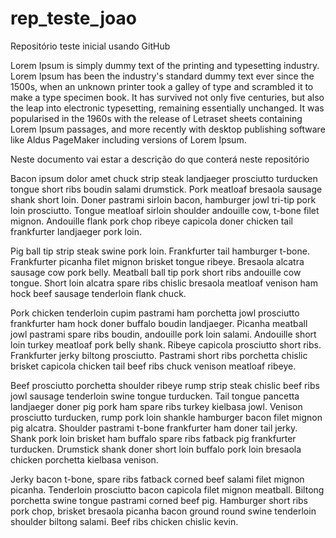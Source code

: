 # rep_teste_joao
Repositório teste inicial usando GitHub

Lorem Ipsum is simply dummy text of the printing and typesetting industry. Lorem Ipsum has been the industry's standard dummy text ever since the 1500s, when an unknown printer took a galley of type and scrambled it to make a type specimen book. It has survived not only five centuries, but also the leap into electronic typesetting, remaining essentially unchanged. It was popularised in the 1960s with the release of Letraset sheets containing Lorem Ipsum passages, and more recently with desktop publishing software like Aldus PageMaker including versions of Lorem Ipsum.

Neste documento vai estar a descrição do que conterá neste repositório

Bacon ipsum dolor amet chuck strip steak landjaeger prosciutto turducken tongue short ribs boudin salami drumstick. Pork meatloaf bresaola sausage shank short loin. Doner pastrami sirloin bacon, hamburger jowl tri-tip pork loin prosciutto. Tongue meatloaf sirloin shoulder andouille cow, t-bone filet mignon. Andouille flank pork chop ribeye capicola doner chicken tail frankfurter landjaeger pork loin.

Pig ball tip strip steak swine pork loin. Frankfurter tail hamburger t-bone. Frankfurter picanha filet mignon brisket tongue ribeye. Bresaola alcatra sausage cow pork belly. Meatball ball tip pork short ribs andouille cow tongue. Short loin alcatra spare ribs chislic bresaola meatloaf venison ham hock beef sausage tenderloin flank chuck.

Pork chicken tenderloin cupim pastrami ham porchetta jowl prosciutto frankfurter ham hock doner buffalo boudin landjaeger. Picanha meatball jowl pastrami spare ribs boudin, andouille pork loin salami. Andouille short loin turkey meatloaf pork belly shank. Ribeye capicola prosciutto short ribs. Frankfurter jerky biltong prosciutto. Pastrami short ribs porchetta chislic brisket capicola chicken tail beef ribs chuck venison meatloaf ribeye.

Beef prosciutto porchetta shoulder ribeye rump strip steak chislic beef ribs jowl sausage tenderloin swine tongue turducken. Tail tongue pancetta landjaeger doner pig pork ham spare ribs turkey kielbasa jowl. Venison prosciutto turducken, rump pork loin shankle hamburger bacon filet mignon pig alcatra. Shoulder pastrami t-bone frankfurter ham doner tail jerky. Shank pork loin brisket ham buffalo spare ribs fatback pig frankfurter turducken. Drumstick shank doner short loin buffalo pork loin bresaola chicken porchetta kielbasa venison.

Jerky bacon t-bone, spare ribs fatback corned beef salami filet mignon picanha. Tenderloin prosciutto bacon capicola filet mignon meatball. Biltong porchetta swine tongue pastrami corned beef pig. Hamburger short ribs pork chop, brisket bresaola picanha bacon ground round swine tenderloin shoulder biltong salami. Beef ribs chicken chislic kevin.
